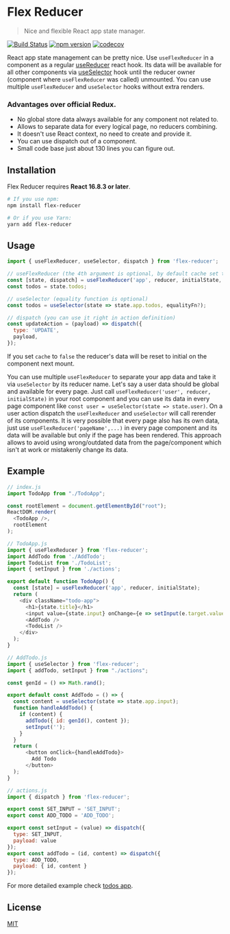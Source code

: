 # Flex Reducer

> Nice and flexible React app state manager.

[![Build Status](https://travis-ci.com/IpShot/flex-reducer.svg?branch=master)](https://travis-ci.com/IpShot/flex-reducer)
[![npm version](https://img.shields.io/npm/v/flex-reducer.svg?style=flat-square)](https://www.npmjs.com/package/flex-reducer)
[![codecov](https://codecov.io/gh/IpShot/flex-reducer/branch/master/graph/badge.svg)](https://codecov.io/gh/IpShot/flex-reducer)

React app state management can be pretty nice. Use `useFlexReducer` in a component as a regular [useReducer](https://reactjs.org/docs/hooks-reference.html#usereducer) react hook. Its data will be available for all other components via [useSelector](https://react-redux.js.org/next/api/hooks#useselector) hook until the reducer owner (component where `useFlexReducer` was called) unmounted. You can use multiple `useFlexReducer` and `useSelector` hooks without extra renders.

### Advantages over official Redux.
- No global store data always available for any component not related to.
- Allows to separate data for every logical page, no reducers combining.
- It doesn't use React context, no need to create and provide it.
- You can use dispatch out of a component.
- Small code base just about 130 lines you can figure out.

## Installation

Flex Reducer requires **React 16.8.3 or later**.

```sh
# If you use npm:
npm install flex-reducer

# Or if you use Yarn:
yarn add flex-reducer
```

## Usage
```js
import { useFlexReducer, useSelector, dispatch } from 'flex-reducer';

// useFlexReducer (the 4th argument is optional, by default cache set to true)
const [state, dispatch] = useFlexReducer('app', reducer, initialState, { cache: false });
const todos = state.todos;

// useSelector (equality function is optional)
const todos = useSelector(state => state.app.todos, equalityFn?);

// dispatch (you can use it right in action definition)
const updateAction = (payload) => dispatch({
  type: 'UPDATE',
  payload,
});
```

If you set `cache` to `false` the reducer's data will be reset to initial on the component next mount.

You can use multiple `useFlexReducer` to separate your app data and take it via `useSelector` by its reducer name.
Let's say a user data should be global and available for every page. Just call `useFlexReducer('user', reducer, initialState)` in your root component and you can use its data in every page component like `const user = useSelector(state => state.user)`. On a user action dispatch the `useFlexReducer` and `useSelector` will call rerender of its components.
It is very possible that every page also has its own data, just use `useFlexReducer('pageName',...)` in every page component and its data will be available but only if the page has been rendered. This approach allows to avoid using wrong/outdated data from the page/component which isn't at work or mistakenly change its data.

## Example
```js
// index.js
import TodoApp from "./TodoApp";

const rootElement = document.getElementById("root");
ReactDOM.render(
  <TodoApp />,
  rootElement
);

// TodoApp.js
import { useFlexReducer } from 'flex-reducer';
import AddTodo from './AddTodo';
import TodoList from './TodoList';
import { setInput } from './actions';

export default function TodoApp() {
  const [state] = useFlexReducer('app', reducer, initialState);
  return (
    <div className="todo-app">
      <h1>{state.title}</h1>
      <input value={state.input} onChange={e => setInput(e.target.value)} />
      <AddTodo />
      <TodoList />
    </div>
  );
}

// AddTodo.js
import { useSelector } from 'flex-reducer';
import { addTodo, setInput } from "./actions";

const genId = () => Math.rand();

export default const AddTodo = () => {
  const content = useSelector(state => state.app.input);
  function handleAddTodo() {
    if (content) {
      addTodo({ id: genId(), content });
      setInput('');
    }
  }
  return (
      <button onClick={handleAddTodo}>
        Add Todo
      </button>
  );
}

// actions.js
import { dispatch } from 'flex-reducer';

export const SET_INPUT = 'SET_INPUT';
export const ADD_TODO = 'ADD_TODO';

export const setInput = (value) => dispatch({
  type: SET_INPUT,
  payload: value
});
export const addTodo = (id, content) => dispatch({
  type: ADD_TODO,
  payload: { id, content }
});
```

 For more detailed example check [todos app](https://github.com/IpShot/flex-reducer/tree/master/examples/todos).

## License

[MIT](LICENSE.md)
